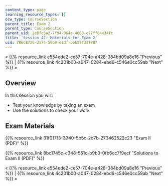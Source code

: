 ```yaml
---
content_type: page
learning_resource_types: []
ocw_type: CourseSection
parent_title: Exam 2
parent_type: CourseSection
parent_uid: 2e8fc5a2-7f94-964a-4603-c27ff84434fc
title: 'Session 42: Materials for Exam 2'
uid: 786c8726-3a74-59b9-e1df-bbb39f339887
---
```


« {{% resource_link e554ede2-ce57-704e-a428-384bd09a8e16 "Previous" %}} | {{% resource_link 4c201b00-a047-0284-ebd6-c546e0cc59ab "Next" %}} »

Overview
--------

In this session you will:

*   Test your knowledge by taking an exam
*   Use the solutions to check your work

Exam Materials
--------------

{{% resource_link 31f017f3-3940-5b5c-2d7b-273462522c23 "Exam II (PDF)" %}}

{{% resource_link 8bc1745c-c348-551c-b9b3-0fb6cc7f9ecf "Solutions to Exam II (PDF)" %}}

« {{% resource_link e554ede2-ce57-704e-a428-384bd09a8e16 "Previous" %}} | {{% resource_link 4c201b00-a047-0284-ebd6-c546e0cc59ab "Next" %}} »